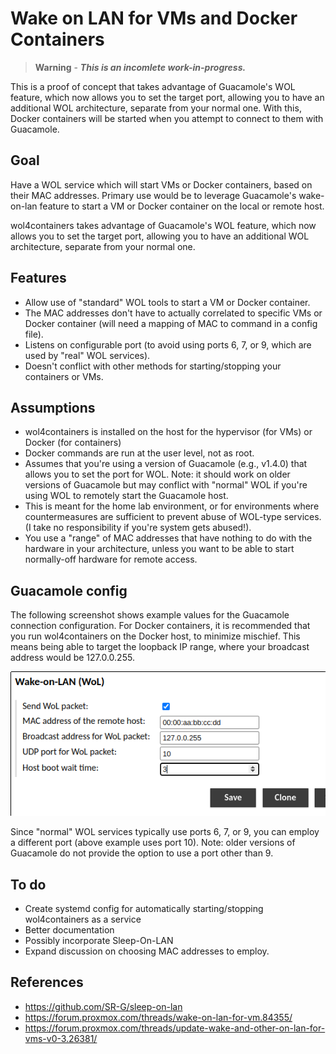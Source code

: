 # Wake on LAN for VMs and Docker Containers

> **Warning** - ***This is an incomlete work-in-progress.***

This is a proof of concept that takes advantage of Guacamole's WOL feature, which now allows you to set the target port, allowing you to have an additional WOL architecture, separate from your normal one.  With this, Docker containers will be started when you attempt to connect to them with Guacamole.

## Goal

Have a WOL service which will start VMs or Docker containers, based on their MAC addresses. Primary use would be to leverage Guacamole's wake-on-lan feature to start a VM or Docker container on the local or remote host.

wol4containers takes advantage of Guacamole's WOL feature, which now allows you to set the target port, allowing you to have an additional WOL architecture, separate from your normal one.

## Features

* Allow use of "standard" WOL tools to start a VM or Docker container.
* The MAC addresses don't have to actually correlated to specific VMs or Docker container (will need a mapping of MAC to command in a config file).
* Listens on configurable port (to avoid using ports 6, 7, or 9, which are used by "real" WOL services).
* Doesn't conflict with other methods for starting/stopping your containers or VMs.

## Assumptions

* wol4containers is installed on the host for the hypervisor (for VMs) or Docker (for containers)
* Docker commands are run at the user level, not as root.
* Assumes that you're using a version of Guacamole (e.g., v1.4.0) that allows you to set the port for WOL.  Note: it should work on older versions of Guacamole but may conflict with "normal" WOL if you're using WOL to remotely start the Guacamole host.
* This is meant for the home lab environment, or for environments where countermeasures are sufficient to prevent abuse of WOL-type services. (I take no responsibility if you're system gets abused!).
* You use a "range" of MAC addresses that have nothing to do with the hardware in your architecture, unless you want to be able to start normally-off hardware for remote access.

## Guacamole config

The following screenshot shows example values for the Guacamole connection configuration.  For Docker containers, it is recommended that you run wol4containers on the Docker host, to minimize mischief.  This means being able to target the loopback IP range, where your broadcast address would be 127.0.0.255.  

![Guacamole config](images/guacamole-wol-config.png)

Since "normal" WOL services typically use ports 6, 7, or 9, you can employ a different port (above example uses port 10).  Note: older versions of Guacamole do not provide the option to use a port other than 9.

## To do

* Create systemd config for automatically starting/stopping wol4containers as a service
* Better documentation
* Possibly incorporate Sleep-On-LAN 
* Expand discussion on choosing MAC addresses to employ.

## References

* https://github.com/SR-G/sleep-on-lan
* https://forum.proxmox.com/threads/wake-on-lan-for-vm.84355/
* https://forum.proxmox.com/threads/update-wake-and-other-on-lan-for-vms-v0-3.26381/
